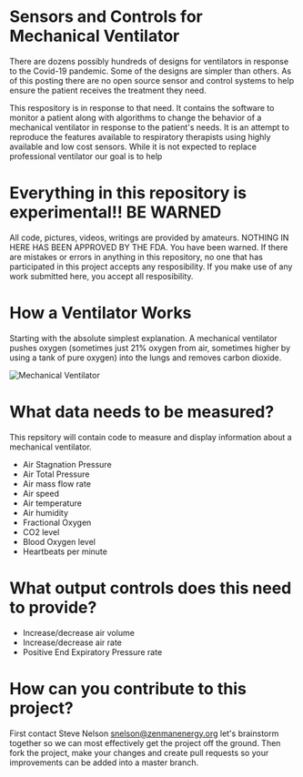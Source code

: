 # Sensors and Controls for Mechanical Ventilator
There are dozens possibly hundreds of designs for ventilators in response to the Covid-19 pandemic. Some of the designs are simpler than others. As of this posting there are no open source sensor and control systems to help ensure the patient receives the treatment they need. 

This respository is in response to that need. It contains the software to monitor a patient along with algorithms to change the behavior of a mechanical ventilator in response to the patient's needs. It is an attempt to reproduce the features available to respiratory therapists using highly available and low cost sensors. While it is not expected to replace professional ventilator our goal is to help 

# Everything in this repository is experimental!! BE WARNED
All code, pictures, videos, writings are provided by amateurs. NOTHING IN HERE HAS BEEN APPROVED BY THE FDA. You have been warned. If there are mistakes or errors in anything in this repository, no one that has participated in this project accepts any resposibility. If you make use of any work submitted here, you accept all resposibility.

# How a Ventilator Works
Starting with the absolute simplest explanation. A mechanical ventilator pushes oxygen (sometimes just 21% oxygen from air, sometimes higher by using a tank of pure oxygen) into the lungs and removes carbon dioxide. 

![Mechanical Ventilator](https://upload.wikimedia.org/wikipedia/commons/b/b5/Ventilators.jpg)

# What data needs to be measured?
This repsitory will contain code to measure and display information about a mechanical ventilator. 

- Air Stagnation Pressure
- Air Total Pressure
- Air mass flow rate
- Air speed
- Air temperature
- Air humidity
- Fractional Oxygen
- CO2 level
- Blood Oxygen level
- Heartbeats per minute

# What output controls does this need to provide?
- Increase/decrease air volume
- Increase/decrease air rate
- Positive End Expiratory Pressure rate

# How can you contribute to this project?
First contact Steve Nelson snelson@zenmanenergy.org let's brainstorm together so we can most effectively get the project off the ground. Then fork the project, make your changes and create pull requests so your improvements can be added into a master branch.
